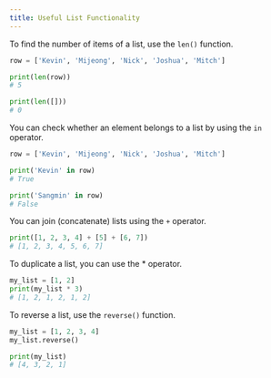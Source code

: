 ```yaml
---
title: Useful List Functionality
---
```


To find the number of items of a list, use the `len()` function.

```python
row = ['Kevin', 'Mijeong', 'Nick', 'Joshua', 'Mitch']

print(len(row))
# 5

print(len([]))
# 0
```

You can check whether an element belongs to a list by using the `in` operator.

```python
row = ['Kevin', 'Mijeong', 'Nick', 'Joshua', 'Mitch']

print('Kevin' in row)
# True

print('Sangmin' in row)
# False
```

You can join (concatenate) lists using the `+` operator.

```python
print([1, 2, 3, 4] + [5] + [6, 7])
# [1, 2, 3, 4, 5, 6, 7]
```

To duplicate a list, you can use the \* operator.

```python
my_list = [1, 2]
print(my_list * 3)
# [1, 2, 1, 2, 1, 2]
```

To reverse a list, use the `reverse()` function.

```python
my_list = [1, 2, 3, 4]
my_list.reverse()

print(my_list)
# [4, 3, 2, 1]
```
